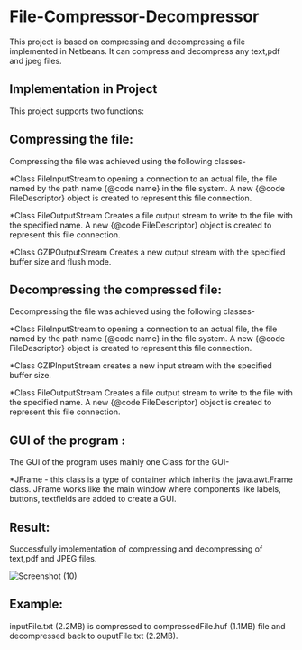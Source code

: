 # File-Compressor-Decompressor
This project is based on compressing and decompressing a file implemented in Netbeans. It can compress and decompress any text,pdf and jpeg files.


## Implementation in Project
This project supports two functions:

## Compressing the file: 
Compressing the file was achieved using the following classes-

*Class FileInputStream to opening a connection to an actual file, the file named by the path name {@code name} in the file system.  A new {@code FileDescriptor} object is created to represent this file connection.

*Class FileOutputStream Creates a file output stream to write to the file with the specified name. A new {@code FileDescriptor} object is created to represent this file connection.

*Class GZIPOutputStream Creates a new output stream with the specified buffer size and flush mode.

## Decompressing the compressed file: 
Decompressing the file was achieved using the following classes-

*Class FileInputStream to opening a connection to an actual file, the file named by the path name {@code name} in the file system.  A new {@code FileDescriptor} object is created to represent this file connection.

*Class GZIPInputStream creates a new input stream with the specified buffer size.

*Class FileOutputStream Creates a file output stream to write to the file with the specified name. A new {@code FileDescriptor} object is created to represent this file connection. 

## GUI of the program :
The GUI of the program uses mainly one Class for the GUI-

*JFrame - this class is a type of container which inherits the java.awt.Frame class. JFrame works like the main window where components like labels, buttons, textfields are added to create a GUI.


## Result:
Successfully implementation of compressing and decompressing of text,pdf and JPEG files.


![Screenshot (10)](https://user-images.githubusercontent.com/88935131/201940664-7fe0d33b-2f2d-43c2-8e3c-6970587aa2ff.jpg)


## Example:
inputFile.txt (2.2MB) is compressed to compressedFile.huf (1.1MB) file and decompressed back to ouputFile.txt (2.2MB).
